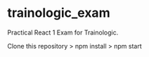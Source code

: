 # trainologic_exam
 Practical React 1 Exam
 for Trainologic.


 Clone this repository >  npm install > npm start
 